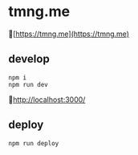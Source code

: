 # tmng.me
🚀[https://tmng.me](https://tmng.me)

## develop
```
npm i
npm run dev
```
🚀[http://localhost:3000/](http://localhost:3000/)

## deploy
```
npm run deploy
```
